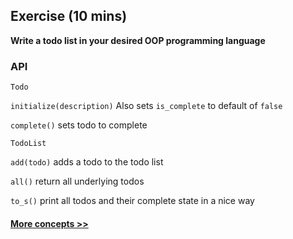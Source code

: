 ## Exercise (10 mins)

**Write a todo list in your desired OOP programming language**

### API

`Todo`

`initialize(description)` Also sets `is_complete` to default of `false`

`complete()` sets todo to complete



`TodoList`

`add(todo)` adds a todo to the todo list

`all()` return all underlying todos

`to_s()` print all todos and their complete state in a nice way



#### [More concepts >>](./concepts/README.md)